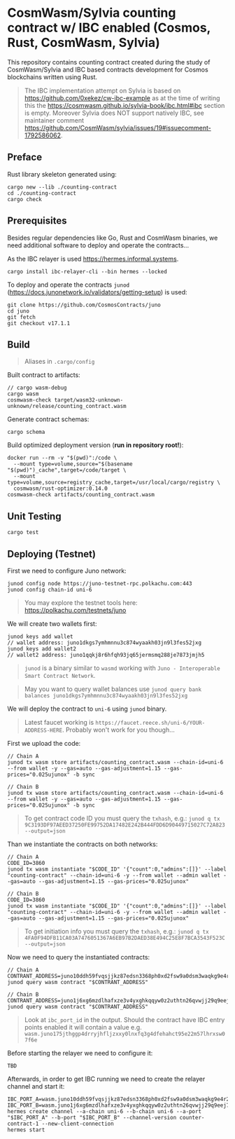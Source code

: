 # CosmWasm/Sylvia counting contract w/ IBC enabled (Cosmos, Rust, CosmWasm, Sylvia)

This repository contains counting contract created during the study of CosmWasm/Sylvia and IBC based contracts development for Cosmos blockchains written using Rust.

> The IBC implementation attempt on Sylvia is based on https://github.com/0xekez/cw-ibc-example as at the time of
> writing this the https://cosmwasm.github.io/sylvia-book/ibc.html#ibc section is empty.
> Moreover Sylvia does NOT support natively IBC, see maintainer comment https://github.com/CosmWasm/sylvia/issues/19#issuecomment-1792586062.

## Preface

Rust library skeleton generated using:

```
cargo new --lib ./counting-contract
cd ./counting-contract
cargo check
```

## Prerequisites

Besides regular dependencies like Go, Rust and CosmWasm binaries, we need additional software to deploy and operate the contracts...

As the IBC relayer is used https://hermes.informal.systems.

```
cargo install ibc-relayer-cli --bin hermes --locked
```

To deploy and operate the contracts `junod` (https://docs.junonetwork.io/validators/getting-setup) is used:

```
git clone https://github.com/CosmosContracts/juno
cd juno
git fetch
git checkout v17.1.1
```

## Build

> Aliases in `.cargo/config`

Built contract to artifacts:

```
// cargo wasm-debug
cargo wasm
cosmwasm-check target/wasm32-unknown-unknown/release/counting_contract.wasm
```

Generate contract schemas:

```
cargo schema
```

Build optimized deployment version (**run in repository root!**):

```
docker run --rm -v "$(pwd)":/code \
  --mount type=volume,source="$(basename "$(pwd)")_cache",target=/code/target \
  --mount type=volume,source=registry_cache,target=/usr/local/cargo/registry \
  cosmwasm/rust-optimizer:0.14.0
cosmwasm-check artifacts/counting_contract.wasm
```

## Unit Testing

```
cargo test
```

## Deploying (Testnet)

First we need to configure Juno network:

```
junod config node https://juno-testnet-rpc.polkachu.com:443
junod config chain-id uni-6
```

> You may explore the testnet tools here: https://polkachu.com/testnets/juno

We will create two wallets first:

```
junod keys add wallet
// wallet address: juno1dkgs7ymhmnnu3c874wyaakh03jn9l3fes52jxg
junod keys add wallet2
// wallet2 address: juno1qqkj8r6hfqh93jq65jermsmq288je7873jmjh5
```

> `junod` is a binary similar to `wasmd` working with `Juno - Interoperable Smart Contract Network`.

> May you want to query wallet balances use `junod query bank balances juno1dkgs7ymhmnnu3c874wyaakh03jn9l3fes52jxg`

We will deploy the contract to `uni-6` using `junod` binary.

> Latest faucet working is `https://faucet.reece.sh/uni-6/YOUR-ADDRESS-HERE`. Probably won't work for you though...

First we upload the code:

```
// Chain A
junod tx wasm store artifacts/counting_contract.wasm --chain-id=uni-6 --from wallet -y --gas=auto --gas-adjustment=1.15 --gas-prices="0.025ujunox" -b sync

// Chain B
junod tx wasm store artifacts/counting_contract.wasm --chain-id=uni-6 --from wallet -y --gas=auto --gas-adjustment=1.15 --gas-prices="0.025ujunox" -b sync
```

> To get contract code ID you must query the `txhash`, e.g.: `junod q tx 9C3193DF97AEED37250FE99752DA17482E242B444FDD6D90449715027C72A823 --output=json`

Than we instantiate the contracts on both networks:

```
// Chain A
CODE_ID=3860
junod tx wasm instantiate "$CODE_ID" '{"count":0,"admins":[]}' --label "counting-contract" --chain-id=uni-6 -y --from wallet --admin wallet --gas=auto --gas-adjustment=1.15 --gas-prices="0.025ujunox"

// Chain B
CODE_ID=3860
junod tx wasm instantiate "$CODE_ID" '{"count":0,"admins":[]}' --label "counting-contract" --chain-id=uni-6 -y --from wallet --admin wallet --gas=auto --gas-adjustment=1.15 --gas-prices="0.025ujunox"
```

> To get initiation info you must query the `txhash`, e.g.: `junod q tx 4FA0F94DFB11CA03A7476051367A6EB97B2DAED38E494C25E8F7BCA3543F523C --output=json`

Now we need to query the instantiated contracts:

```
// Chain A
CONTRANT_ADDRESS=juno10ddh59fvqsjjkz87edsn3368ph0xd2fsw9a0dsm3waqkg9e4r23qakjkrf
junod query wasm contract "$CONTRANT_ADDRESS"

// Chain B
CONTRANT_ADDRESS=juno1j6xg6mzdlhafxze3v4yxghkqqyw0z2uthtn26qvwjj29q9eej72syhw837
junod query wasm contract "$CONTRANT_ADDRESS"
```

> Look at `ibc_port_id` in the output. Should the contract have IBC entry points enabled it will contain a value e.g. `wasm.juno175jthggp4drryjhfljzxxy0lnxfq3g4dfehahct95e22m57lhrxsw07f6e`

Before starting the relayer we need to configure it:

```
TBD
```

Afterwards, in order to get IBC running we need to create the relayer channel and start it:

```
IBC_PORT_A=wasm.juno10ddh59fvqsjjkz87edsn3368ph0xd2fsw9a0dsm3waqkg9e4r23qakjkrf
IBC_PORT_B=wasm.juno1j6xg6mzdlhafxze3v4yxghkqqyw0z2uthtn26qvwjj29q9eej72syhw837
hermes create channel --a-chain uni-6 --b-chain uni-6 --a-port "$IBC_PORT_A" --b-port "$IBC_PORT_B" --channel-version counter-contract-1 --new-client-connection
hermes start
```
